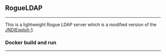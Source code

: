 ## RogueLDAP

------------

This is a lightweight Rogue LDAP server which is a modified version of the  [JNDIExploit-1](https://github.com/gysf666/JNDIExploit-1). 

### Docker build and run 

------------



